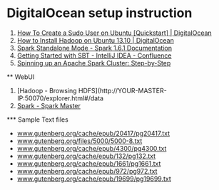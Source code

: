 # DigitalOcean setup instruction

1. [How To Create a Sudo User on Ubuntu [Quickstart] | DigitalOcean](https://www.digitalocean.com/community/tutorials/how-to-create-a-sudo-user-on-ubuntu-quickstart)
2. [How to Install Hadoop on Ubuntu 13.10 | DigitalOcean](https://www.digitalocean.com/community/tutorials/how-to-install-hadoop-on-ubuntu-13-10)
3. [Spark Standalone Mode - Spark 1.6.1 Documentation](http://spark.apache.org/docs/latest/spark-standalone.html)
4. [Getting Started with SBT - IntelliJ IDEA - Confluence](https://confluence.jetbrains.com/display/IntelliJIDEA/Getting+Started+with+SBT)
5. [Spinning up an Apache Spark Cluster: Step-by-Step](http://blog.insightdatalabs.com/spark-cluster-step-by-step/)

** WebUI
1. [Hadoop - Browsing HDFS](http://YOUR-MASTER-IP:50070/explorer.html#/data
2. [Spark - Spark Master](http://YOUR-MASTER-IP:8080)

*** Sample Text files
* www.gutenberg.org/cache/epub/20417/pg20417.txt
* www.gutenberg.org/files/5000/5000-8.txt
* www.gutenberg.org/cache/epub/4300/pg4300.txt
* www.gutenberg.org/cache/epub/132/pg132.txt
* www.gutenberg.org/cache/epub/1661/pg1661.txt
* www.gutenberg.org/cache/epub/972/pg972.txt
* www.gutenberg.org/cache/epub/19699/pg19699.txt


